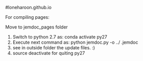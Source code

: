 #loneharoon.github.io


For compiling pages:

 Move to jemdoc_pages folder
 
 1. Switch to python 2.7 as: conda activate py27
 2. Execute next command as: python jemdoc.py -o ../ <pagename>.jemdoc
 3. see in outside folder the update files. :)
 4. source deactivate for quiting py27